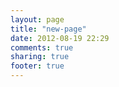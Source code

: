 ```yaml
---
layout: page
title: "new-page"
date: 2012-08-19 22:29
comments: true
sharing: true
footer: true
---
```

